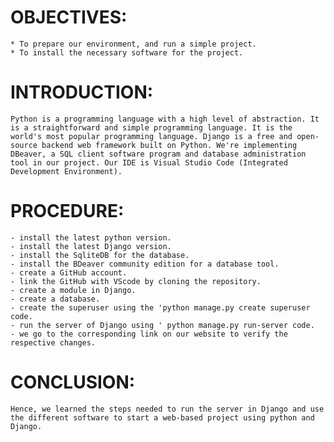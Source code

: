 # OBJECTIVES:


    * To prepare our environment, and run a simple project.
    * To install the necessary software for the project.


# INTRODUCTION:
    
    Python is a programming language with a high level of abstraction. It is a straightforward and simple programming language. It is the world's most popular programming language. Django is a free and open-source backend web framework built on Python. We're implementing DBeaver, a SQL client software program and database administration tool in our project. Our IDE is Visual Studio Code (Integrated Development Environment).


# PROCEDURE:
    
    - install the latest python version.
    - install the latest Django version.
    - install the SqliteDB for the database.
    - install the BDeaver community edition for a database tool.
    - create a GitHub account.
    - link the GitHub with VScode by cloning the repository.
    - create a module in Django.
    - create a database.
    - create the superuser using the 'python manage.py create superuser code.
    - run the server of Django using ' python manage.py run-server code.
    - we go to the corresponding link on our website to verify the respective changes.



# CONCLUSION:
    
    Hence, we learned the steps needed to run the server in Django and use the different software to start a web-based project using python and Django.